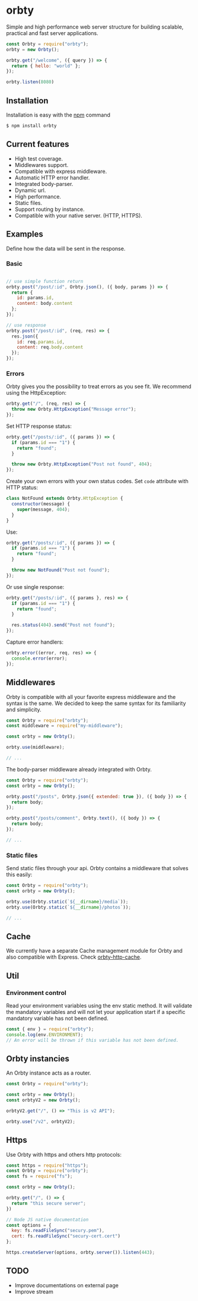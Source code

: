 orbty
============
Simple and high performance web server structure for building scalable, practical and fast server applications.

```js
const Orbty = require("orbty");
orbty = new Orbty();

orbty.get("/welcome", ({ query }) => {
  return { hello: "world" };
});

orbty.listen(8080)

```

## Installation

Installation is easy with the [npm](https://www.npmjs.com) command

```bash
$ npm install orbty
```

## Current features

- High test coverage.
- Middlewares support.
- Compatible with express middleware.
- Automatic HTTP error handler.
- Integrated body-parser.
- Dynamic url.
- High performance.
- Static files.
- Support routing by instance.
- Compatible with your native server. (HTTP, HTTPS).


## Examples

Define how the data will be sent in the response.

### Basic
```js

// use simple function return
orbty.post("/post/:id", Orbty.json(), ({ body, params }) => {
  return {
    id: params.id,
    content: body.content
  };
});

// use response
orbty.post("/post/:id", (req, res) => {
  res.json({
    id: req.params.id,
    content: req.body.content
  });
});

```
### Errors

Orbty gives you the possibility to treat errors as you see fit. We recommend using the HttpException:

```js
orbty.get("/", (req, res) => {
  throw new Orbty.HttpException("Message error");
});
```
Set HTTP response status:
```js
orbty.get("/posts/:id", ({ params }) => {
  if (params.id === "1") {
    return "found";
  }

  throw new Orbty.HttpException("Post not found", 404);
});
```

Create your own errors with your own status codes. Set ```code``` attribute with HTTP status:

```js
class NotFound extends Orbty.HttpException {
  constructor(message) {
    super(message, 404);
  }
}
```
Use:
```js
orbty.get("/posts/:id", ({ params }) => {
  if (params.id === "1") {
    return "found";
  }

  throw new NotFound("Post not found");
});
```
Or use single response:
```js
orbty.get("/posts/:id", ({ params }, res) => {
  if (params.id === "1") {
    return "found";
  }

  res.status(404).send("Post not found");
});
```

Capture error handlers:
```js
orbty.error((error, req, res) => {
  console.error(error);
});
```

## Middlewares

Orbty is compatible with all your favorite express middleware and the syntax is the same. We decided to keep the same syntax for its familiarity and simplicity.

```js
const Orbty = require("orbty");
const middleware = require("my-middleware");

const orbty = new Orbty();

orbty.use(middleware);

// ...
```

The body-parser middleware already integrated with Orbty.

```js
const Orbty = require("orbty");
const orbty = new Orbty();

orbty.post("/posts", Orbty.json({ extended: true }), ({ body }) => {
  return body;
});

orbty.post("/posts/comment", Orbty.text(), ({ body }) => {
  return body;
});

// ...
```

### Static files

Send static files through your api. Orbty contains a middleware that solves this easily:

```js
const Orbty = require("orbty");
const orbty = new Orbty();

orbty.use(Orbty.static(`${__dirname}/media`));
orbty.use(Orbty.static(`${__dirname}/photos`));

// ...
```

## Cache

We currently have a separate Cache management module for Orbty and also compatible with Express.
Check [orbty-http-cache](https://www.npmjs.com/package/orbty-http-cache).

## Util

### Environment control


Read your environment variables using the env static method. It will validate the mandatory variables and will not let your application start if a specific mandatory variable has not been defined.

```js
const { env } = require("orbty");
console.log(env.ENVIRONMENT);
// An error will be thrown if this variable has not been defined.

```

## Orbty instancies

An Orbty instance acts as a router.

```js
const Orbty = require("orbty");

const orbty = new Orbty();
const orbtyV2 = new Orbty();

orbtyV2.get("/", () => "This is v2 API");

orbty.use("/v2", orbtyV2);

```

## Https
Use Orbty with https and others http protocols:
```js
const https = require("https");
const Orbty = require("orbty");
const fs = require("fs");

const orbty = new Orbty();

orbty.get("/", () => {
  return "this secure server";
})

// Node JS native documentation
const options = {
  key: fs.readFileSync("secury.pem"),
  cert: fs.readFileSync("secury-cert.cert")
};

https.createServer(options, orbty.server()).listen(443);

```

## TODO

- Improve documentations on external page
- Improve stream
